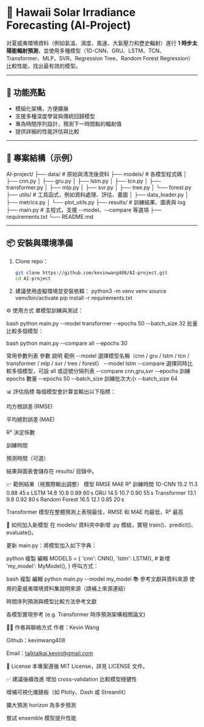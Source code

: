 # 🌴 Hawaii Solar Irradiance Forecasting (AI‑Project)

对夏威夷環境資料（例如氣溫、濕度、風速、大氣壓力和歷史輻射）進行 **1 時步太陽能輻射預測**，並使用多種模型（1D-CNN、GRU、LSTM、TCN、Transformer、MLP、SVR、Regression Tree、Random Forest Regression）比較性能，找出最有效的模型。

---

## 🚀 功能亮點

- 模組化架構，方便擴展
- 支援多種深度學習與傳統回歸模型
- 專為時間序列設計，預測下一時間點的輻射值
- 提供詳細的性能評估與比較

---

## 📁 專案結構（示例）

AI-project/
├── data/ # 原始與清洗後資料
├── models/ # 各模型程式碼
│ ├── cnn.py
│ ├── gru.py
│ ├── lstm.py
│ ├── tcn.py
│ ├── transformer.py
│ ├── mlp.py
│ ├── svr.py
│ ├── tree.py
│ └── forest.py
├── utils/ # 工具函式，例如資料處理、評估、畫圖
│ ├── data_loader.py
│ ├── metrics.py
│ └── plot_utils.py
├── results/ # 訓練結果、圖表與 log
├── main.py # 主程式，支援 --model、--compare 等選項
├── requirements.txt
└── README.md


---

## 📦 安裝與環境準備

1. Clone repo：
   ```bash
   git clone https://github.com/kevinwang408/AI-project.git
   cd AI-project

2. 建議使用虛擬環境並安裝依賴：
    python3 -m venv venv
    source venv/bin/activate
    pip install -r requirements.txt

⚙️ 使用方式
單模型訓練與測試：

bash
    python main.py --model transformer --epochs 50 --batch_size 32
批量比較多個模型：

bash
    python main.py --compare all --epochs 30

常用參數列表
參數	說明	範例
--model	選擇模型名稱（cnn / gru / lstm / tcn / transformer / mlp / svr / tree / forest）	--model lstm
--compare	選擇同時比較多個模型，可設 all 或逗號分隔列表	--compare cnn,gru,svr
--epochs	訓練 epochs 數量	--epochs 50
--batch_size	訓練批次大小	--batch_size 64

📊 評估指標
每個模型會計算並輸出以下指標：

均方根誤差 (RMSE)

平均絕對誤差 (MAE)

R² 決定係數

訓練時間

預測時間（可選）

結果與圖表會儲存在 results/ 目錄中。

📈 範例結果（視實際輸出調整）
模型	RMSE	MAE	R²	訓練時間
1D-CNN	15.2	11.3	0.88	45 s
LSTM	14.8	10.9	0.89	60 s
GRU	14.5	10.7	0.90	55 s
Transformer	13.1	9.8	0.92	80 s
Random Forest	16.5	12.1	0.85	20 s

Transformer 模型在整體預測上表現最佳，RMSE 和 MAE 均最低，R² 最高

🧩 如何加入新模型
在 models/ 資料夾中新增 .py 模組，實現 train()、predict()、evaluate()。

更新 main.py：將模型加入如下字典：

python
複製
編輯
MODELS = {
    'cnn': CNN(),
    'lstm': LSTM(),
    # 新增
    'my_model': MyModel(),
}
呼叫方式：

bash
複製
編輯
python main.py --model my_model
📚 參考文獻與資料來源
使用的夏威夷環境資料集說明來源（請補上來源連結）

時間序列預測與模型比較方法參考文獻

各模型實現參考 (e.g. Transformer 時序預測架構相關論文)

🧑‍💻 作者與聯絡方式
作者：Kevin Wang

Github：kevinwang408

Email：talktalkai.kevin@gmail.com

📄 License
本專案遵循 MIT License，詳見 LICENSE 文件。

✅ 建議後續改進
增加 cross-validation 比較模型穩健性

增補可視化儀錶板（如 Plotly、Dash 或 Streamlit）

擴大預測 horizon 為多步預測

嘗試 ensemble 模型提升性能

